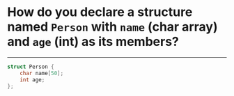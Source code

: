 # How do you declare a structure named `Person` with `name` (char array) and `age` (int) as its members?

---

```c
struct Person {
    char name[50];
    int age;
};
```